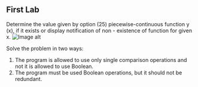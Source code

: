 ## First Lab 
Determine the value
given by option (25) piecewise-continuous
function y (x), if it exists or display
notification of non - existence of function for
given x.
![Image alt](https://github.com/{xpadx1}/{ASD_labs}/raw/{main}/{Photos}/image1.png.png)

Solve the problem in two ways:
1) The program is allowed to use
only single comparison operations and not
it is allowed to use Boolean.
2) The program must be used
Boolean operations, but it should not be
redundant.
